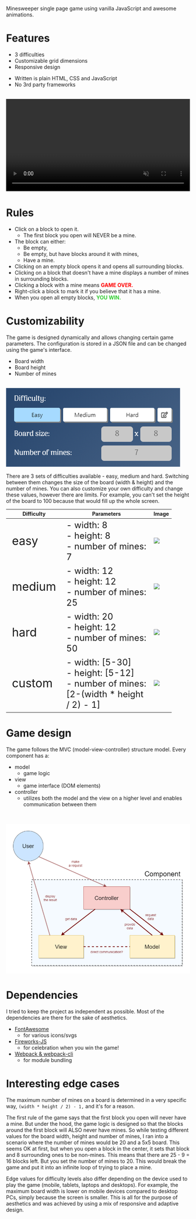 Minesweeper single page game using vanilla JavaScript and awesome animations.

# Features

<div class="custom-flexible-layout">

<div>

- 3 difficulties
- Customizable grid dimensions
- Responsive design

</div>

<div>

- Written is plain HTML, CSS and JavaScript
- No 3rd party frameworks

</div>

</div>

<br />

<video width="100%" autoplay muted loop>
    <source src="https://i.imgur.com/VBlJOGb.mp4" type="video/mp4">
</video>

# Rules

- Click on a block to open it.
  - The first block you open will NEVER be a mine.
- The block can either:
  - Be empty,
  - Be empty, but have blocks around it with mines,
  - Have a mine.
- Clicking on an empty block opens it and opens all surrounding blocks.
- Clicking on a block that doesn't have a mine displays a number of mines in surrounding blocks.
- Clicking a block with a mine means <span style="color: red; font-weight: bold;">GAME OVER.</span>
- Right-click a block to mark it if you believe that it has a mine.
- When you open all empty blocks, <span style="color: limegreen; font-weight: bold;">YOU WIN.</span>

# Customizability

The game is designed dynamically and allows changing certain game parameters. The configuration is stored in a JSON file and can be changed using the game's interface.

- Board width
- Board height
- Number of mines

<br />

<img src="https://raw.githubusercontent.com/DoubleDebug/minesweeper/main/res/images/previews/gameSettings.png" style="width: 477px; height: 215px;" />

<br />

There are 3 sets of difficulties available - easy, medium and hard. Switching between them changes the size of the board (width & height) and the number of mines. You can also customize your own difficulty and change these values, however there are limits. For example, you can't set the height of the board to 100 because that would fill up the whole screen.

<div style="width: 90%">
   <table>
      <thead>
         <tr>
            <th>Difficulty</th>
            <th>Parameters</th>
            <th>Image</th>
         </tr>
      </thead>
      <tbody>
         <tr>
            <td style="font-size: 2rem;">easy</td>
            <td style="font-size: 1.5rem;">- width: 8<br>- height: 8<br>- number of mines: 7</td>
            <td><img style="max-width:300px;object-fit:contain" src="https://i.imgur.com/huQDlKF.png"></td>
         </tr>
         <tr>
            <td style="font-size: 2rem;">medium</td>
            <td style="font-size: 1.5rem;">- width: 12<br>- height: 12<br>- number of mines: 25</td>
            <td><img style="max-width:300px;object-fit:contain" src="https://i.imgur.com/QgllJ3b.png"></td>
         </tr>
         <tr>
            <td style="font-size: 2rem;">hard</td>
            <td style="font-size: 1.5rem;">- width: 20<br>- height: 12<br>- number of mines: 50</td>
            <td><img style="max-width:300px;object-fit:contain" src="https://i.imgur.com/efdnS5g.png"></td>
         </tr>
         <tr>
            <td style="font-size: 2rem;">custom</td>
            <td style="font-size: 1.5rem;">- width: [5-30]<br>- height: [5-12]<br>- number of mines: [2-(width * height / 2) - 1]</td>
            <td><img style="max-width:300px;object-fit:contain" src="https://i.imgur.com/ssYGzte.png"></td>
         </tr>
      </tbody>
   </table>
</div>

# Game design

The game follows the MVC (model-view-controller) structure model.
Every component has a:

- model
  - game logic
- view
  - game interface (DOM elements)
- controller
  - utilizes both the model and the view on a higher level and enables communication between them

<br />

![Game design diagram](https://raw.githubusercontent.com/DoubleDebug/minesweeper/main/res/images/previews/gameDesign.png)

# Dependencies

I tried to keep the project as independent as possible. Most of the dependencies are there for the sake of aesthetics.

- <a href="https://fontawesome.com/how-to-use/on-the-web/setup/using-package-managers">FontAwesome</a>
  - for various icons/svgs
- <a href="https://www.npmjs.com/package/fireworks-js">Fireworks-JS</a>
  - for celebration when you win the game!
- <a href="https://webpack.js.org">Webpack & webpack-cli</a>
  - for module bundling

# Interesting edge cases

The maximum number of mines on a board is determined in a very specific way, <code>(width \* height / 2) - 1,</code> and it's for a reason.

The first rule of the game says that the first block you open will never have a mine. But under the hood, the game logic is designed so that the blocks around the first block will ALSO never have mines. So while testing different values for the board width, height and number of mines, I ran into a scenario where the number of mines would be 20 and a 5x5 board. This seems OK at first, but when you open a block in the center, it sets that block and 8 surrounding ones to be non-mines. This means that there are 25 - 9 = 16 blocks left. But you set the number of mines to 20. This would break the game and put it into an infinite loop of trying to place a mine.

Edge values for difficulty levels also differ depending on the device used to play the game (mobile, tablets, laptops and desktops). For example, the maximum board width is lower on mobile devices compared to desktop PCs, simply because the screen is smaller. This is all for the purpose of aesthetics and was achieved by using a mix of responsive and adaptive design.
